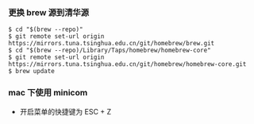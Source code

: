 ### 更换 brew 源到清华源

```
$ cd "$(brew --repo)"
$ git remote set-url origin https://mirrors.tuna.tsinghua.edu.cn/git/homebrew/brew.git
$ cd "$(brew --repo)/Library/Taps/homebrew/homebrew-core"
$ git remote set-url origin https://mirrors.tuna.tsinghua.edu.cn/git/homebrew/homebrew-core.git
$ brew update
```

### mac 下使用 minicom

- 开启菜单的快捷键为 ESC + Z
